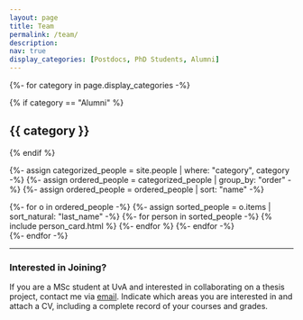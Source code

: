 ```yaml
---
layout: page
title: Team
permalink: /team/
description: 
nav: true
display_categories: [Postdocs, PhD Students, Alumni]
---
```


<!-- pages/team.md -->
<div class="projects">
<!-- Display categorized people -->
{%- for category in page.display_categories -%}

{% if category == "Alumni" %} 
<h2 class="category">{{ category }}</h2>
{% endif %} 

{%- assign categorized_people = site.people | where: "category", category -%}
{%- assign ordered_people = categorized_people | group_by: "order" -%}
{%- assign ordered_people = ordered_people | sort: "name" -%}

<div class="grid">
{%- for o in ordered_people -%}
{%- assign sorted_people = o.items | sort_natural: "last_name" -%}  
<!-- Generate cards for each person -->
  {%- for person in sorted_people -%}
    {% include person_card.html %}
  {%- endfor %}
{%- endfor -%}
</div>
{%- endfor -%}
</div>

---

### Interested in Joining?
If you are a MSc student at UvA and interested in collaborating on a thesis project, contact me via [email](mailto:e.j.bekkers@uva.nl). Indicate which areas you are interested in and attach a CV, including a complete record of your courses and grades.